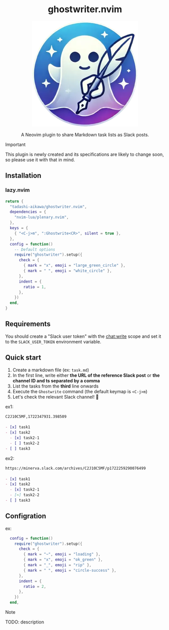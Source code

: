 <div align="center">
    <h1>ghostwriter.nvim</h1>
    <img src="./ghostwriter.webp" width="334" />
    <p>
    <div>A Neovim plugin to share Markdown task lists as Slack posts.</div>
    </p>
</div>

> [!IMPORTANT]
> This plugin is newly created and its specifications are likely to change soon, so please use it with that in mind.

## Installation

### lazy.nvim

```lua
return {
  "tadashi-aikawa/ghostwriter.nvim",
  dependencies = {
    "nvim-lua/plenary.nvim",
  },
  keys = {
    { "<C-j>m", ":Ghostwrite<CR>", silent = true },
  },
  config = function()
    -- Default options
    require("ghostwriter").setup({
      check = {
        { mark = "x", emoji = "large_green_circle" },
        { mark = " ", emoji = "white_circle" },
      },
      indent = {
        ratio = 1,
      },
    })
  end,
}
```

## Requirements

You should create a "Slack user token" with the [chat:write] scope and set it to the `SLACK_USER_TOKEN` environment variable.

## Quick start

1. Create a markdown file (ex: `task.md`)
2. In the first line, write either **the URL of the reference Slack post** or **the channel ID and ts separated by a comma**
3. List the tasks from the **third** line onwards
4. Execute the `Ghostwrite` command (the default keymap is `<C-j>m`)
5. Let's check the relevant Slack channel! 👻

ex1:

```markdown
C2J10C5MF,1722347931.398509

- [x] task1
- [x] task2
  - [x] task2-1
  - [ ] task2-2
- [ ] task3
```

ex2:

```markdown
https://minerva.slack.com/archives/C2J10C5MF/p1722259290076499

- [x] task1
- [x] task2
  - [x] task2-1
  - [~] task2-2
- [ ] task3
```


## Configration

ex:

```lua
  config = function()
    require("ghostwriter").setup({
      check = {
        { mark = "~", emoji = "loading" },
        { mark = "x", emoji = "ok_green" },
        { mark = "_", emoji = "rip" },
        { mark = " ", emoji = "circle-success" },
      },
      indent = {
        ratio = 2,
      },
    })
  end,
```

> [!NOTE]
> TODO: description


[chat:write]: https://api.slack.com/scopes/chat:write

